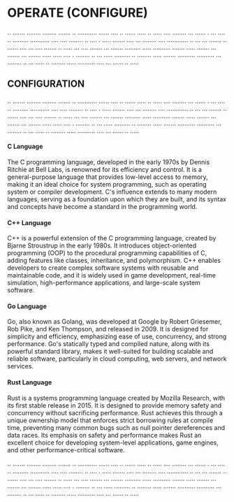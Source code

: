 # OPERATE (CONFIGURE)

.. ....... ........ ........ ....... .. ........... ...... .... .. ...... ..... .. ..... .... ........ ... ...... . ... .... .. ......... ........... .... .... ........ .. .... . ..... ....... .... ... ........ .... ............ .. ... ... ....... .. ...... .... ... .... ....... .. ..... ... .... ....... ... ....... ......... ..... .......... ....... ..... ....... ... ....... ... ....... ..... ..... .... . ........ .. ... ..... ......... .. ........ ..... ....... .......... .......... ... ........ .. ... ..... .. ........ ..... .......... .... ... ...... .. .....

## CONFIGURATION

.. ....... ........ ........ ....... .. ........... ...... .... .. ...... ..... .. ..... .... ........ ... ...... . ... .... .. ......... ........... .... .... ........ .. .... . ..... ....... .... ... ........ .... ............ .. ... ... ....... .. ...... .... ... .... ....... .. ..... ... .... ....... ... ....... ......... ..... .......... ....... ..... ....... ... ....... ... ....... ..... ..... .... . ........ .. ... ..... ......... .. ........ ..... ....... .......... .......... ... ........ .. ... ..... .. ........ ..... .......... .... ... ...... .. .....

#### C Language

The C programming language, developed in the early 1970s by Dennis Ritchie at Bell Labs, is renowned for its efficiency and control. It is a general-purpose language that provides low-level access to memory, making it an ideal choice for system programming, such as operating system or compiler development. C's influence extends to many modern languages, serving as a foundation upon which they are built, and its syntax and concepts have become a standard in the programming world.

#### C++ Language

C++ is a powerful extension of the C programming language, created by Bjarne Stroustrup in the early 1980s. It introduces object-oriented programming (OOP) to the procedural programming capabilities of C, adding features like classes, inheritance, and polymorphism. C++ enables developers to create complex software systems with reusable and maintainable code, and it is widely used in game development, real-time simulation, high-performance applications, and large-scale system software.

#### Go Language

Go, also known as Golang, was developed at Google by Robert Griesemer, Rob Pike, and Ken Thompson, and released in 2009. It is designed for simplicity and efficiency, emphasizing ease of use, concurrency, and strong performance. Go's statically typed and compiled nature, along with its powerful standard library, makes it well-suited for building scalable and reliable software, particularly in cloud computing, web servers, and network services.

#### Rust Language

Rust is a systems programming language created by Mozilla Research, with its first stable release in 2015. It is designed to provide memory safety and concurrency without sacrificing performance. Rust achieves this through a unique ownership model that enforces strict borrowing rules at compile time, preventing many common bugs such as null pointer dereferences and data races. Its emphasis on safety and performance makes Rust an excellent choice for developing system-level applications, game engines, and other performance-critical software.

.. ....... ........ ........ ....... .. ........... ...... .... .. ...... ..... .. ..... .... ........ ... ...... . ... .... .. ......... ........... .... .... ........ .. .... . ..... ....... .... ... ........ .... ............ .. ... ... ....... .. ...... .... ... .... ....... .. ..... ... .... ....... ... ....... ......... ..... .......... ....... ..... ....... ... ....... ... ....... ..... ..... .... . ........ .. ... ..... ......... .. ........ ..... ....... .......... .......... ... ........ .. ... ..... .. ........ ..... .......... .... ... ...... .. .....
